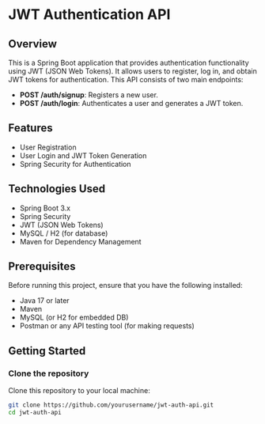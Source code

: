 # JWT Authentication API

## Overview

This is a Spring Boot application that provides authentication functionality using JWT (JSON Web Tokens). It allows users to register, log in, and obtain JWT tokens for authentication. This API consists of two main endpoints:

- **POST /auth/signup**: Registers a new user.
- **POST /auth/login**: Authenticates a user and generates a JWT token.

## Features

- User Registration
- User Login and JWT Token Generation
- Spring Security for Authentication

## Technologies Used

- Spring Boot 3.x
- Spring Security
- JWT (JSON Web Tokens)
- MySQL / H2 (for database)
- Maven for Dependency Management

## Prerequisites

Before running this project, ensure that you have the following installed:

- Java 17 or later
- Maven
- MySQL (or H2 for embedded DB)
- Postman or any API testing tool (for making requests)

## Getting Started

### Clone the repository

Clone this repository to your local machine:

```bash
git clone https://github.com/yourusername/jwt-auth-api.git
cd jwt-auth-api
```
